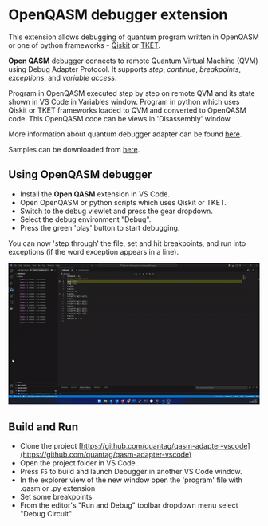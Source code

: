 # OpenQASM debugger extension

This extension allows debugging of quantum program written in OpenQASM or one of python frameworks - [Qiskit](https://www.ibm.com/quantum/qiskit) or [TKET](https://www.quantinuum.com/developers/tket).

**Open QASM** debugger connects to remote Quantum Virtual Machine (QVM) using Debug Adapter Protocol.
It supports *step*, *continue*, *breakpoints*, *exceptions*, and
*variable access*.

Program in OpenQASM executed step by step on remote QVM and its state shown in VS Code in Variables window.
Program in python which uses Qiskit or TKET frameworks loaded to QVM and converted to OpenQASM code.
This OpenQASM code can be views in 'Disassembly' window.

More information about quantum debugger adapter can be found
[here](https://quantag-it.com/quantum/#/debugger).

Samples can be downloaded from [here](https://quantag-it.com/pub/qdb/qasm-samples.zip).

## Using OpenQASM debugger

* Install the **Open QASM** extension in VS Code.
* Open OpenQASM or python scripts which uses Qiskit or TKET.
* Switch to the debug viewlet and press the gear dropdown.
* Select the debug environment "Debug".
* Press the green 'play' button to start debugging.

You can now 'step through' the file, set and hit breakpoints, and run into exceptions (if the word exception appears in a line).

![OpenQASM Debug](images/qasm-debug.gif)

## Build and Run

* Clone the project [https://github.com/quantag/qasm-adapter-vscode](https://github.com/quantag/qasm-adapter-vscode)
* Open the project folder in VS Code.
* Press `F5` to build and launch Debugger in another VS Code window.
* In the explorer view of the new window open the 'program' file with .qasm or .py extension
* Set some breakpoints
* From the editor's "Run and Debug" toolbar dropdown menu select "Debug Circuit"